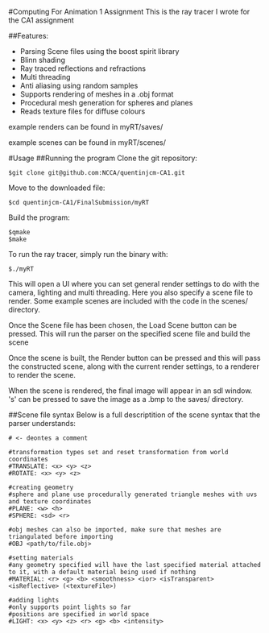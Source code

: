 #Computing For Animation 1 Assignment
This is the ray tracer I wrote for the CA1 assignment

##Features:
- Parsing Scene files using the boost spirit library
- Blinn shading
- Ray traced reflections and refractions
- Multi threading
- Anti aliasing using random samples
- Supports rendering of meshes in a .obj format
- Procedural mesh generation for spheres and planes
- Reads texture files for diffuse colours

example renders can be found in myRT/saves/

example scenes can be found in myRT/scenes/

#Usage
##Running the program
Clone the git repository:
```
$git clone git@github.com:NCCA/quentinjcm-CA1.git
```
Move to the downloaded file:
```
$cd quentinjcm-CA1/FinalSubmission/myRT
```
Build the program:
```
$qmake
$make
```
To run the ray tracer, simply run the binary with:
```
$./myRT
```
This will open a UI where you can set general render settings to do with the camera, lighting and multi threading. Here you also specify a scene file to render. Some example scenes are included with the code in the scenes/ directory.

Once the Scene file has been chosen, the Load Scene button can be pressed. This will run the parser on the specified scene file and build the scene

Once the scene is built, the Render button can be pressed and this will pass the constructed scene, along with the current render settings, to a renderer to render the scene.

When the scene is rendered, the final image will appear in an sdl window. 's' can be pressed to save the image as a .bmp to the saves/ directory.

##Scene file syntax
Below is a full descriptition of the scene syntax that the parser understands:
```
# <- deontes a comment

#transformation types set and reset transformation from world coordinates
#TRANSLATE: <x> <y> <z>
#ROTATE: <x> <y> <z>

#creating geometry
#sphere and plane use procedurally generated triangle meshes with uvs and texture coordinates
#PLANE: <w> <h>
#SPHERE: <sd> <r>

#obj meshes can also be imported, make sure that meshes are triangulated before importing
#OBJ <path/to/file.obj>

#setting materials
#any geometry specified will have the last specified material attached to it, with a default material being used if nothing
#MATERIAL: <r> <g> <b> <smoothness> <ior> <isTransparent> <isReflective> (<textureFile>)

#adding lights
#only supports point lights so far
#positions are specified in world space
#LIGHT: <x> <y> <z> <r> <g> <b> <intensity>
```
